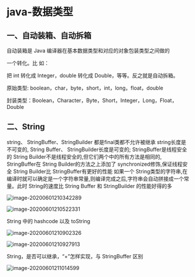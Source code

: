 # java-数据类型

## 一、自动装箱、自动拆箱

自动装箱是 Java 编译器在基本数据类型和对应的对象包装类型之间做的

一个转化。比 如：

把 int 转化成 Integer，double 转化成 Double，等等。反之就是自动拆箱。 

原始类型: boolean，char，byte，short，int，long，float，double 

封装类型：Boolean，Character，Byte，Short，Integer，Long，Float，Double

## 二、String

string、 StringBuffer、StringBuilder
都是final类都不允许被继承
string长度是不可变的, String Buffer、 StringBuilder长度是可变的;
StringBuffer是线程安全的 String Builder不是线程安全的,但它们两个中的所有方法是相同的, StringBuffer在
String Builder的方法之上添加了 synchronized修饰,保证线程安全 
String Builder比 StringBuffer有更好的性能 
如果一个 String类型的字符串,在编译时就可以确定是一个字符串常量,则编译完成之后,字符串会自动拼接成一个常量。此时 String的速度比 String Buffer 和 StringBuilder 的性能好得的多

![image-20200601210342289](https://gitee.com/jj603786014/imgBed/raw/master/imgs/20200601210343.png)

![image-20200601210522331](https://gitee.com/jj603786014/imgBed/raw/master/imgs/20200601210522.png)

String 中的 hashcode 以及 toString

![image-20200601210902326](https://gitee.com/jj603786014/imgBed/raw/master/imgs/20200601210902.png)

![image-20200601210927913](https://gitee.com/jj603786014/imgBed/raw/master/imgs/20200601210928.png)

String，是否可以继承，“+”怎样实现，与 StringBuffer 区别

![image-20200601211014599](https://gitee.com/jj603786014/imgBed/raw/master/imgs/20200601211014.png)

